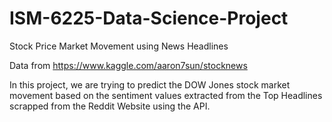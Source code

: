 # ISM-6225-Data-Science-Project
Stock Price Market Movement using News Headlines

Data from https://www.kaggle.com/aaron7sun/stocknews

In this project, we are trying to predict the DOW Jones stock market movement based on the sentiment values extracted from the Top Headlines scrapped from the Reddit Website using the API. 
